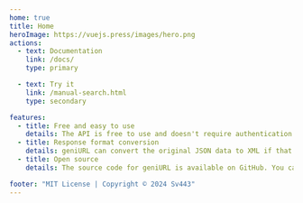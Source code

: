 ```yaml
---
home: true
title: Home
heroImage: https://vuejs.press/images/hero.png
actions:
  - text: Documentation
    link: /docs/
    type: primary

  - text: Try it
    link: /manual-search.html
    type: secondary

features:
  - title: Free and easy to use
    details: The API is free to use and doesn't require authentication. You can use it for any purpose, even commercially. Note that rate limits apply.
  - title: Response format conversion
    details: geniURL can convert the original JSON data to XML if that's easier to use in your environment.
  - title: Open source
    details: The source code for geniURL is available on GitHub. You can use it as a reference or contribute to the project.

footer: "MIT License | Copyright © 2024 Sv443"
---
```

